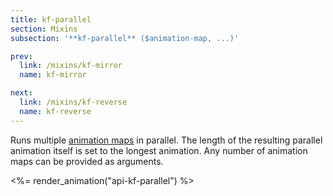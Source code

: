 ```yaml
---
title: kf-parallel
section: Mixins
subsection: '**kf-parallel** ($animation-map, ...)'

prev:
  link: /mixins/kf-mirror
  name: kf-mirror

next:
  link: /mixins/kf-reverse
  name: kf-reverse
---
```


Runs multiple [animation maps](/guide/animation-maps) in parallel. The length of the resulting parallel animation itself is set to the longest animation. Any number of animation maps can be provided as arguments.

<%= render_animation("api-kf-parallel") %>
